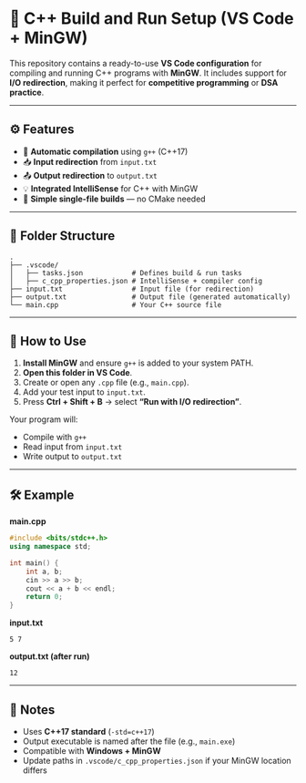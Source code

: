 # 🧩 C++ Build and Run Setup (VS Code + MinGW)

This repository contains a ready-to-use **VS Code configuration** for compiling and running C++ programs with **MinGW**.
It includes support for **I/O redirection**, making it perfect for **competitive programming** or **DSA practice**.

---

## ⚙️ Features

* 🧱 **Automatic compilation** using `g++` (C++17)
* 📥 **Input redirection** from `input.txt`
* 📤 **Output redirection** to `output.txt`
* 💡 **Integrated IntelliSense** for C++ with MinGW
* 🧰 **Simple single-file builds** — no CMake needed

---

## 📁 Folder Structure

```
.
├── .vscode/
│   ├── tasks.json            # Defines build & run tasks
│   ├── c_cpp_properties.json # IntelliSense + compiler config
├── input.txt                 # Input file (for redirection)
├── output.txt                # Output file (generated automatically)
└── main.cpp                  # Your C++ source file
```

---

## 🚀 How to Use

1. **Install MinGW** and ensure `g++` is added to your system PATH.
2. **Open this folder in VS Code**.
3. Create or open any `.cpp` file (e.g., `main.cpp`).
4. Add your test input to `input.txt`.
5. Press **Ctrl + Shift + B** → select **“Run with I/O redirection”**.

Your program will:

* Compile with `g++`
* Read input from `input.txt`
* Write output to `output.txt`

---

## 🛠️ Example

**main.cpp**

```cpp
#include <bits/stdc++.h>
using namespace std;

int main() {
    int a, b;
    cin >> a >> b;
    cout << a + b << endl;
    return 0;
}
```

**input.txt**

```
5 7
```

**output.txt (after run)**

```
12
```

---

## 🧠 Notes

* Uses **C++17 standard** (`-std=c++17`)
* Output executable is named after the file (e.g., `main.exe`)
* Compatible with **Windows + MinGW**
* Update paths in `.vscode/c_cpp_properties.json` if your MinGW location differs

